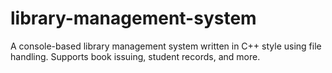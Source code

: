 # library-management-system
A console-based library management system written in C++ style using file handling. Supports book issuing, student records, and more.
